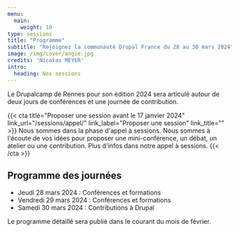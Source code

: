 ```yaml
---
menu:
  main:
    weight: 10
type: sessions
title: "Programme"
subtitle: "Rejoignez la communauté Drupal France du 28 au 30 mars 2024"
image: /img/cover/angie.jpg
credits: 'Nicolas MEYER'
intro:
  heading: Nos sessions
---
```


Le Drupalcamp de Rennes pour son édition 2024 sera articulé autour de deux jours de conférences et une journée de contribution.

{{< cta
title="Proposer une session avant le 17 janvier 2024"
link_url="/sessions/appel/"
link_label="Proposer une session"
link_title="" >}}
Nous sommes dans la phase d'appel à sessions. Nous sommes à l'écoute de vos idées pour proposer une mini-conférence, un débat, un atelier ou une contribution. Plus d'infos dans notre appel à sessions.
{{< /cta >}}


## Programme des journées

* Jeudi 28 mars 2024 : Conférences et formations
* Vendredi 29 mars 2024 : Conférences et formations
* Samedi 30 mars 2024 : Contributions à Drupal

Le programme détaillé sera publié dans le courant du mois de février.
